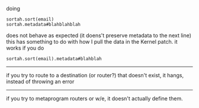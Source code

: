 doing 

    sortah.sort(email)
    sortah.metadata#blahblahblah

does not behave as expected (it doens't preserve metadata to the next line)
this has something to do with how I pull the data in the Kernel patch. it works
if you do

    sortah.sort(email).metadata#blahblah

--------

if you try to route to a destination (or router?) that doesn't exist, it hangs,
instead of throwing an error

-------

if you try to metaprogram routers or w/e, it doesn't actually define them.
